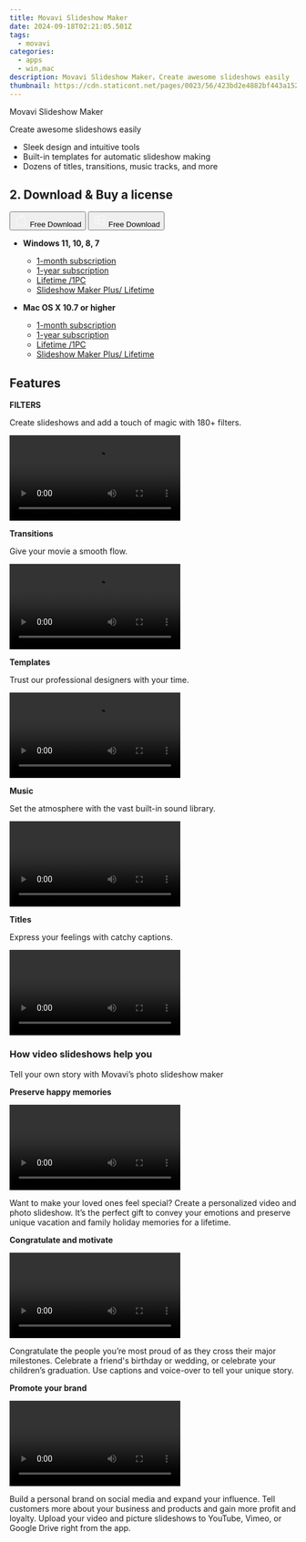 ```yaml
---
title: Movavi Slideshow Maker
date: 2024-09-18T02:21:05.501Z
tags: 
  - movavi
categories: 
  - apps
  - win,mac
description: Movavi Slideshow Maker，Сreate awesome slideshows easily
thumbnail: https://cdn.staticont.net/pages/0023/56/423bd2e4882bf443a152ec90ef75743bf4491082.webp
---
```


Movavi Slideshow Maker

Сreate awesome slideshows easily

- Sleek design and intuitive tools
- Built-in templates for automatic slideshow making
- Dozens of titles, transitions, music tracks, and more

## 2. Download & Buy a license

<div class="mx-auto flex items-center justify-center space-x-4">
  <button 
  onclick="javascript:window.open('https://store.movavi.com/order/checkout.php?PRODS=44653000,11142834,11142859,33729287&QTY=1,1,1,1&COUPON=&AFFILIATE=108875&CART=1&CARD=2&SHORT_FORM=1&DESIGN_TYPE=2&CROSS_SELL_HIDE=true&SHOPURL=http://www.movavi.com/store.html&ADDITIONAL_HPM=1&setLocale=en&pageType=web&p_name=slideshowstandartmonth&REF=%7C%7C&FSID=%7C%7C&PAYPAL_FLOW=REGULAR&ADDITIONAL_utmzz=utmcsr=(direct)%7Cutmcmd=(none)%7Cutmccn=(not%20set)&AFFILIATE=108875&ADDITIONAL_webuid=nst2w8', '_blank');
    window.open('https://www.movavi.com/download-slideshowmac', '_blank');void(0);"
  class="flex flex-row font-bold rounded-lg text-lg w-48 h-16 bg-[#FF8014] text-[#ffffff] items-center justify-center p-2">
    <svg width="24px" height="24px" viewBox="0 0 24 24" xmlns="http://www.w3.org/2000/svg" color="#ffffff" fill="none" stroke="currentColor" stroke-width="3" stroke-linecap="round" stroke-linejoin="round"><path d="M16 2C16.3632 4.17921 14.0879 5.83084 12.8158 6.57142C12.4406 6.78988 12.0172 6.5117 12.0819 6.08234C12.2993 4.63878 13.0941 2.00008 16 2Z" stroke="#f8f7f7" stroke-width="1.5"></path><path d="M9 6.5C9.89676 6.5 10.6905 6.69941 11.2945 6.92013C12.0563 7.19855 12.9437 7.19854 13.7055 6.92012C14.3094 6.6994 15.1032 6.5 15.9999 6.5C17.0852 6.5 18.4649 7.08889 19.4999 8.26666C16 11 17 15.5 20.269 16.6916C19.2253 19.5592 17.2413 21.5 15.4999 21.5C13.9999 21.5 14 20.8 12.5 20.8C11 20.8 11 21.5 9.5 21.5C7 21.5 4 17.5 4 12.5C4 8.5 7 6.5 9 6.5Z" stroke="#f8f7f7" stroke-width="1.5"></path></svg>    
    <span class="font-medium mx-auto">Free Download</span>  
  </button>
  <button 
  onclick="javascript:window.open('https://store.movavi.com/order/checkout.php?PRODS=44653000,11142834,11142859,33729287&QTY=1,1,1,1&COUPON=&AFFILIATE=108875&CART=1&CARD=2&SHORT_FORM=1&DESIGN_TYPE=2&CROSS_SELL_HIDE=true&SHOPURL=http://www.movavi.com/store.html&ADDITIONAL_HPM=1&setLocale=en&pageType=web&p_name=slideshowstandartmonth&REF=%7C%7C&FSID=%7C%7C&PAYPAL_FLOW=REGULAR&ADDITIONAL_utmzz=utmcsr=(direct)%7Cutmcmd=(none)%7Cutmccn=(not%20set)&AFFILIATE=108875&ADDITIONAL_webuid=nst2w8', '_blank');
    window.open('https://www.movavi.com/download-slideshow', '_blank');void(0);"
  class="flex flex-row font-bold rounded-lg text-lg w-48 h-16 bg-[#FF8014] text-[#ffffff] items-center justify-center p-2">
    <svg width="24px" height="24px" viewBox="0 0 24 24" xmlns="http://www.w3.org/2000/svg" color="#ffffff" fill="none" stroke="currentColor" stroke-width="3" stroke-linecap="round" stroke-linejoin="round"><path d="M4 16.9865V7.01353C4 6.71792 4.21531 6.46636 4.50737 6.42072L19.3074 4.10822C19.6713 4.05137 20 4.33273 20 4.70103V19.299C20 19.6673 19.6713 19.9486 19.3074 19.8918L4.50737 17.5793C4.21531 17.5336 4 17.2821 4 16.9865Z" stroke="#f8f7f7" stroke-width="1.5"></path><path d="M4 12H20" stroke="#f8f7f7" stroke-width="1.5"></path><path d="M10.5 5.5V18.5" stroke="#f8f7f7" stroke-width="1.5"></path></svg>
    <span class="font-medium mx-auto">Free Download</span>  
  </button>
</div>

- **Windows 11, 10, 8, 7**
  - [1-month subscription](https://store.movavi.com/order/checkout.php?PRODS=44653000,42080740&QTY=1,1&COUPON=&AFFILIATE=108875&CART=1&CARD=2&SHORT_FORM=1&DESIGN_TYPE=2&CROSS_SELL_HIDE=true&SHOPURL=http://www.movavi.com/store.html&ADDITIONAL_HPM=1&setLocale=en&pageType=web&p_name=slideshowstandartmonth&REF=%7C%7C&FSID=%7C%7C&PAYPAL_FLOW=REGULAR&AFFILIATE=108875&ADDITIONAL_webuid=nst2w8)
  - [1-year subscription](https://store.movavi.com/order/checkout.php?PRODS=44653000,11142834,33729221&QTY=1,1,1&COUPON=&AFFILIATE=108875&CART=1&CARD=2&SHORT_FORM=1&DESIGN_TYPE=2&CROSS_SELL_HIDE=true&SHOPURL=http://www.movavi.com/store.html&ADDITIONAL_HPM=1&setLocale=en&pageType=web&p_name=slideshowstandartmonth&REF=%7C%7C&FSID=%7C%7C&PAYPAL_FLOW=REGULAR&AFFILIATE=108875&ADDITIONAL_webuid=nst2w8)
  - [Lifetime /1PC](https://store.movavi.com/order/checkout.php?PRODS=44653000,11142834,11142859,33729287&QTY=1,1,1,1&COUPON=&AFFILIATE=108875&CART=1&CARD=2&SHORT_FORM=1&DESIGN_TYPE=2&CROSS_SELL_HIDE=true&SHOPURL=http://www.movavi.com/store.html&ADDITIONAL_HPM=1&setLocale=en&pageType=web&p_name=slideshowstandartmonth&REF=%7C%7C&FSID=%7C%7C&PAYPAL_FLOW=REGULAR&ADDITIONAL_utmzz=utmcsr=(direct)%7Cutmcmd=(none)%7Cutmccn=(not%20set)&AFFILIATE=108875&ADDITIONAL_webuid=nst2w8)
  - [Slideshow Maker Plus/ Lifetime](https://store.movavi.com/order/checkout.php?PRODS=41728800,33729287&QTY=1,1&COUPON=&AFFILIATE=108875&CART=1&CARD=2&SHORT_FORM=1&DESIGN_TYPE=2&CROSS_SELL_HIDE=true&SHOPURL=http://www.movavi.com/store.html&ADDITIONAL_HPM=0&setLocale=en&pageType=web&p_name=slideshoweffectsbundle&REF=%7C%7C&FSID=%7C%7C&PAYPAL_FLOW=REGULAR&AFFILIATE=108875&ADDITIONAL_webuid=zc224p)

- **Mac OS X 10.7 or higher**
  - [1-month subscription](https://store.movavi.com/order/checkout.php?PRODS=44653000,42080740&QTY=1,1&COUPON=&AFFILIATE=108875&CART=1&CARD=2&SHORT_FORM=1&DESIGN_TYPE=2&CROSS_SELL_HIDE=true&SHOPURL=http://www.movavi.com/store.html&ADDITIONAL_HPM=1&setLocale=en&pageType=web&p_name=slideshowstandartmonth&REF=%7C%7C&FSID=%7C%7C&PAYPAL_FLOW=REGULAR&AFFILIATE=108875&ADDITIONAL_webuid=nst2w8)
  - [1-year subscription](https://store.movavi.com/order/checkout.php?PRODS=44653000,11142834,33729221&QTY=1,1,1&COUPON=&AFFILIATE=108875&CART=1&CARD=2&SHORT_FORM=1&DESIGN_TYPE=2&CROSS_SELL_HIDE=true&SHOPURL=http://www.movavi.com/store.html&ADDITIONAL_HPM=1&setLocale=en&pageType=web&p_name=slideshowstandartmonth&REF=%7C%7C&FSID=%7C%7C&PAYPAL_FLOW=REGULAR&AFFILIATE=108875&ADDITIONAL_webuid=nst2w8)
  - [Lifetime /1PC](https://store.movavi.com/order/checkout.php?PRODS=44653000,11142834,11142859,33729287&QTY=1,1,1,1&COUPON=&AFFILIATE=108875&CART=1&CARD=2&SHORT_FORM=1&DESIGN_TYPE=2&CROSS_SELL_HIDE=true&SHOPURL=http://www.movavi.com/store.html&ADDITIONAL_HPM=1&setLocale=en&pageType=web&p_name=slideshowstandartmonth&REF=%7C%7C&FSID=%7C%7C&PAYPAL_FLOW=REGULAR&ADDITIONAL_utmzz=utmcsr=(direct)%7Cutmcmd=(none)%7Cutmccn=(not%20set)&AFFILIATE=108875&ADDITIONAL_webuid=nst2w8)
  - [Slideshow Maker Plus/ Lifetime](https://store.movavi.com/order/checkout.php?PRODS=41728800,33729287&QTY=1,1&COUPON=&AFFILIATE=108875&CART=1&CARD=2&SHORT_FORM=1&DESIGN_TYPE=2&CROSS_SELL_HIDE=true&SHOPURL=http://www.movavi.com/store.html&ADDITIONAL_HPM=0&setLocale=en&pageType=web&p_name=slideshoweffectsbundle&REF=%7C%7C&FSID=%7C%7C&PAYPAL_FLOW=REGULAR&AFFILIATE=108875&ADDITIONAL_webuid=zc224p)

## Features

**FILTERS**

Create slideshows and add a touch of magic with 180+ filters.

<video data-v-d6328dfa="" data-v-fbd5415e="" src="https://cdn.staticont.net/pages/0023/56/dae75e34bc5c22cbe60954fb07f430c9f48e2371.mp4" controls="controls" autoplay="autoplay" loop="loop" playsinline="" class="media v-video-self-hosted embed-responsive embed-responsive-16by9" preview-img="" preview-number="0"></video>

**Transitions**

Give your movie a smooth flow.

<video data-v-d6328dfa="" data-v-fbd5415e="" src="https://cdn.staticont.net/pages/0023/56/c1e775fccf61eef08d12888e037a37134ee8658f.mp4" controls="controls" loop="loop" playsinline="" class="media v-video-self-hosted embed-responsive embed-responsive-16by9" preview-img="" preview-number="0" autoplay="autoplay"></video>

**Templates**

Trust our professional designers with your time.

<video data-v-d6328dfa="" data-v-fbd5415e="" src="https://cdn.staticont.net/pages/0023/56/c9fb77fd25ab9cf6e955c2fdf60893190c4b2a48.mp4" controls="controls" loop="loop" playsinline="" class="media v-video-self-hosted embed-responsive embed-responsive-16by9" preview-img="" preview-number="0" autoplay="autoplay"></video>

**Music**

Set the atmosphere with the vast built-in sound library.

<video data-v-d6328dfa="" data-v-fbd5415e="" src="https://cdn.staticont.net/pages/0023/56/d416a2a1a9d19aa1178c7c7682e489d3da8bfdbf.mp4" controls="controls" loop="loop" playsinline="" class="media v-video-self-hosted embed-responsive embed-responsive-16by9" preview-img="" preview-number="0" autoplay="autoplay"></video>

**Titles**

Express your feelings with catchy captions.

<video data-v-d6328dfa="" data-v-fbd5415e="" src="https://cdn.staticont.net/pages/0023/56/ca49bd40fb40d5c87699e825ff4c82e908e97214.mp4" controls="controls" loop="loop" playsinline="" class="media v-video-self-hosted embed-responsive embed-responsive-16by9" preview-img="" preview-number="0" autoplay="autoplay"></video>

### How video slideshows help you

Tell your own story with Movavi’s photo slideshow maker

**Preserve happy memories**

<video data-v-d6328dfa="" data-v-84ce025e="" src="https://cdn.staticont.net/pages/0023/56/c4871711fc3d702487b16a75dfba5959c06280a4.mp4" autoplay="autoplay" loop="loop" playsinline="" class="media v-video-self-hosted embed-responsive embed-responsive-16by9" alias="сheckerboard-1-2024" previewimg="https://i.vimeocdn.com/video/1665697488-0dd03a0d9f750b87acb02bda245177f9799f57f2f8d91e0b144056287bca9183-d_640" previewsrcset="[object Object]" data-v-d32c4d7a=""></video>

Want to make your loved ones feel special? Create a personalized video and photo slideshow. It’s the perfect gift to convey your emotions and preserve unique vacation and family holiday memories for a lifetime.

**Congratulate and motivate**

<video data-v-d6328dfa="" data-v-84ce025e="" src="https://cdn.staticont.net/pages/0023/56/03c8187d14679754a37b896538f54a6e53c88ec8.mp4" autoplay="autoplay" loop="loop" playsinline="" class="media v-video-self-hosted embed-responsive embed-responsive-16by9" alias="сheckerboard-2-2024" previewimg="https://i.vimeocdn.com/video/1665697545-1ab1d76717bfe1c1b4583129954d8cb00730031464358113896f0dff434291be-d_640" previewsrcset="[object Object]" data-v-d32c4d7a=""></video>

Congratulate the people you’re most proud of as they cross their major milestones. Celebrate a friend's birthday or wedding, or celebrate your children’s graduation. Use captions and voice-over to tell your unique story.

**Promote your brand**

<video data-v-d6328dfa="" data-v-84ce025e="" src="https://cdn.staticont.net/pages/0023/56/48f91463081c7dc4fe04b603ea7ecc66a98221e9.mp4" autoplay="autoplay" loop="loop" playsinline="" class="media v-video-self-hosted embed-responsive embed-responsive-16by9" alias="сheckerboard-3-2024" previewimg="https://i.vimeocdn.com/video/1665697627-46e831a9e508012a8460293d3ae1aaeafe643f87e4e4b6623b00e4f3693cd26b-d_640" previewsrcset="[object Object]" data-v-d32c4d7a=""></video>

Build a personal brand on social media and expand your influence. Tell customers more about your business and products and gain more profit and loyalty. Upload your video and picture slideshows to YouTube, Vimeo, or Google Drive right from the app.

<ins class="adsbygoogle"
      style="display:block"
      data-ad-client="ca-pub-7571918770474297"
      data-ad-slot="8358498916"
      data-ad-format="auto"
      data-full-width-responsive="true"></ins>



